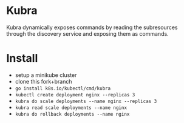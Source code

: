 
# Kubra

Kubra dynamically exposes commands by reading the subresources through the discovery service and exposing them as
commands.

# Install

- setup a minikube cluster
- clone this fork+branch
- `go install k8s.io/kubectl/cmd/kubra`
- `kubectl create deployment nginx --replicas 3`
- `kubra do scale deployments --name nginx --replicas 3`
- `kubra read scale deployments --name nginx`
- `kubra do rollback deployments --name nginx`

